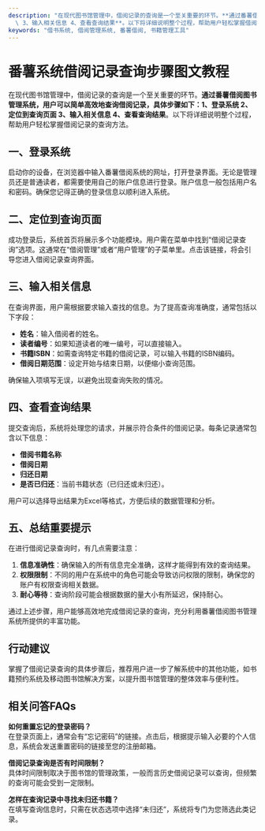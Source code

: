 ```yaml
---
description: "在现代图书馆管理中，借阅记录的查询是一个至关重要的环节。**通过番薯借阅图书管理系统，用户可以简单高效地查询借阅记录，具体步骤如下：1、登录系统 2、定位到查询页面\
  \ 3、输入相关信息 4、查看查询结果**。以下将详细说明整个过程，帮助用户轻松掌握借阅记录的查询方法。"
keywords: "借书系统, 借阅管理系统, 番薯借阅, 书籍管理工具"
---
```

# 番薯系统借阅记录查询步骤图文教程

在现代图书馆管理中，借阅记录的查询是一个至关重要的环节。**通过番薯借阅图书管理系统，用户可以简单高效地查询借阅记录，具体步骤如下：1、登录系统 2、定位到查询页面 3、输入相关信息 4、查看查询结果**。以下将详细说明整个过程，帮助用户轻松掌握借阅记录的查询方法。

## **一、登录系统**

启动你的设备，在浏览器中输入番薯借阅系统的网址，打开登录界面。无论是管理员还是普通读者，都需要使用自己的账户信息进行登录。账户信息一般包括用户名和密码。确保您记得正确的登录信息以顺利进入系统。

## **二、定位到查询页面**

成功登录后，系统首页将展示多个功能模块。用户需在菜单中找到“借阅记录查询”选项。这通常在“借阅管理”或者“用户管理”的子菜单里。点击该链接，将会引导您进入借阅记录查询界面。

## **三、输入相关信息**

在查询界面，用户需根据要求输入查找的信息。为了提高查询准确度，通常包括以下字段：

- **姓名**：输入借阅者的姓名。
- **读者编号**：如果知道读者的唯一编号，可以直接输入。
- **书籍ISBN**：如需查询特定书籍的借阅记录，可以输入书籍的ISBN编码。
- **借阅日期范围**：设定开始与结束日期，以便缩小查询范围。

确保输入项填写无误，以避免出现查询失败的情况。

## **四、查看查询结果**

提交查询后，系统将处理您的请求，并展示符合条件的借阅记录。每条记录通常包含以下信息：

- **借阅书籍名称**
- **借阅日期**
- **归还日期**
- **是否已归还**：当前书籍状态（已归还或未归还）。
  
用户可以选择导出结果为Excel等格式，方便后续的数据管理和分析。

## **五、总结重要提示**

在进行借阅记录查询时，有几点需要注意：

1. **信息准确性**：确保输入的所有信息完全准确，这样才能得到有效的查询结果。
2. **权限限制**：不同的用户在系统中的角色可能会导致访问权限的限制，确保您的账户有权限查询相关数据。
3. **耐心等待**：查询阶段可能会根据数据的量大小有所延迟，保持耐心。

通过上述步骤，用户能够高效地完成借阅记录的查询，充分利用番薯借阅图书管理系统所提供的丰富功能。

## **行动建议**

掌握了借阅记录查询的具体步骤后，推荐用户进一步了解系统中的其他功能，如书籍预约系统及移动图书馆解决方案，以提升图书馆管理的整体效率与便利性。

## 相关问答FAQs

**如何重置忘记的登录密码？**  
在登录页面上，通常会有“忘记密码”的链接。点击后，根据提示输入必要的个人信息，系统会发送重置密码的链接至您的注册邮箱。

**借阅记录查询是否有时间限制？**  
具体时间限制取决于图书馆的管理政策，一般而言历史借阅记录可以查询，但频繁的查询可能会受到一定限制。

**怎样在查询记录中寻找未归还书籍？**  
在填写查询信息时，只需在状态选项中选择“未归还”，系统将专门为您筛选此类记录。
